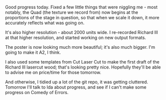 Good progress today. Fixed a few little things that were niggling me - most
notably, the Quad (the texture we record from) now begins at the proportions of
the stage in question, so that when we scale it down, it more accurately
reflects what was going on.

It's also higher resolution - about 2000 units wide. I re-recorded Richard III
at that higher resolution, and started working on new output formats.

The poster is now looking much more beautiful; it's also much bigger. I'm going
to make it A2, I think.

I also used some templates from Cut Laser Cut to make the first draft of the
Richard III lasercut wood; that's looking pretty nice. Hopefully they'll be
able to advise me on price/time for those tomorrow.

And otherwise, I tidied up a lot of the git repo, it was getting cluttered.
Tomorrow I'll talk to Ida about progress, and see if I can't make some progress
on Comedy of Errors.
